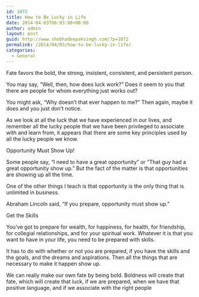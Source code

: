 ```yaml
---
id: 1072
title: How to Be Lucky in Life
date: 2014-04-03T06:03:08+00:00
author: admin
layout: post
guid: http://www.shobhadeepaksingh.com/?p=1072
permalink: /2014/04/03/how-to-be-lucky-in-life/
categories:
  - General
---
```

Fate favors the bold, the strong, insistent, consistent, and persistent person.

You may say, “Well, then, how does luck work?” Does it seem to you that there are people for whom everything just works out?

You might ask, “Why doesn’t that ever happen to me?” Then again, maybe it does and you just don’t notice.

As we look at all the luck that we have experienced in our lives, and remember all the lucky people that we have been privileged to associate with and learn from, it appears that there are some key principles used by all the lucky people we know.

Opportunity Must Show Up!
  
Some people say, “I need to have a great opportunity” or “That guy had a great opportunity show up.” But the fact of the matter is that opportunities are showing up all the time.

One of the other things I teach is that opportunity is the only thing that is unlimited in business.

Abraham Lincoln said, “If you prepare, opportunity must show up.”

Get the Skills
  
You’ve got to prepare for wealth, for happiness, for health, for friendship, for collegial relationships, and for your spiritual work. Whatever it is that you want to have in your life, you need to be prepared with skills.

It has to do with whether or not you are prepared, if you have the skills and the goals, and the dreams and aspirations. Then all the things that are necessary to make it happen show up.

We can really make our own fate by being bold. Boldness will create that fate, which will create that luck, if we are prepared, when we have that positive language, and if we associate with the right people